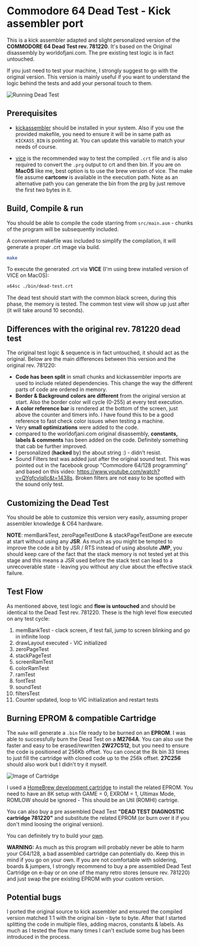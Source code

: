 # Commodore 64 Dead Test - Kick assembler port

This is a kick assembler adapted and slight personalized version of the **COMMODORE 64 Dead Test rev. 781220**.
It's based on the Original disassembly by worldofjani.com. The pre existing test logic is in fact untouched.

If you just need to test your machine, I strongly suggest to go with the original version. This version is mainly useful if you want to understand the logic behind the tests and add your personal touch to them.

![Running Dead Test](/images/IMG_20200329_152641.png)


## Prerequisites

- [kickassembler](http://theweb.dk/KickAssembler/Main.html#frontpage) should be installed in your system. Also if you use the provided makefile, you need to ensure it will be in same path as `KICKASS_BIN` is pointing at. You can update this variable to match your needs of course.

- [vice](https://vice-emu.sourceforge.io/) is the recommended way to test the compiled `.crt` file and is also required to convert the `.prg` output to crt and then bin. If you are on **MacOS** like me, best option is to use the brew version of vice. The make file assume **cartconv** is available in the execution path. Note as an alternative path you can generate the bin from the prg by just  remove the first two bytes in it.

## Build, Compile & run

You should be able to compile the code starring from `src/main.asm` - chunks of the program will be subsequently included.

A convenient makefile was included to simplify the compilation, it will generate a proper .crt image via build.

``` bash
make
```

To execute the generated .crt via **VICE** (I'm using brew installed version of VICE on MacOS):

``` bash
x64sc ./bin/dead-test.crt
```

The dead test should start with the common black screen, during this phase, the memory is tested. The common test view will show up just after (it will take around 10 seconds).

## Differences with the original rev. 781220 dead test

The original test logic & sequence is in fact untouched, it should act as the original. Below are the main differences between this version and the original rev. 781220:

- **Code has been split** in small chunks and kickassembler imports are used to include related dependencies. This change the way the different parts of code are ordered in memory.
- **Border & Background colors are different** from the original version at start. Also the border color will cycle (0-255) at every test execution.
- **A color reference bar** is rendered at the bottom of the screen, just above the counter and timers info. I have found this to be a good reference to fast check color issues when testing a machine.
- Very **small optimizations** were added to the code.
- compared to the worldofjani.com original disassembly, **constants, labels & comments** has been added on the code. Definitely something that cab  be further improved.
- I personalized (**hacked** by) the about string :) - didn't resist.
- Sound Filters test was added just after the original sound test. This was pointed out in the facebook group "Commodore 64/128 programming" and based on this video: https://www.youtube.com/watch?v=QYgfcvlqIlc&t=1438s. Broken filters are not easy to be spotted with the sound only test.

## Customizing the Dead Test

You should be able to customize this version very easily, assuming proper assembler knowledge & C64 hardware.

**NOTE**: memBankTest, zeroPageTestDone & stackPageTestDone are execute at start without using any **JSR**. As much as you might be tempted to improve the code a bit by JSR / RTS instead of using absolute **JMP**, you should keep care of the fact that the stack memory is not tested yet at this stage and this means a JSR used before the stack test can lead to a unrecoverable state - leaving you without any clue about the effective stack failure.

## Test Flow

As mentioned above, test logic and **flow is untouched** and should be identical to the Dead Test rev. 781220. These is the high level flow executed on any test cycle:

1. memBankTest - clack screen, if test fail, jump to screen blinking and go in infinite loop
2. drawLayout executed - VIC initialized
3. zeroPageTest
4. stackPageTest
5. screenRamTest
6. colorRamTest
7. ramTest
8. fontTest
9. soundTest
10. filtersTest
11. Counter updated, loop to VIC initialization and restart tests

## Burning EPROM & compatible Cartridge

The `make` will generate a `.bin` file ready to be burned on an **EPROM**. I was able to successfully burn the Dead Test on a **M2764A**. You can also use the faster and easy to be erased/rewritten **2W27C512**, but you need to ensure the code is positioned at 256Kb offset. You can concat the 8k bin 33 times to just fill the cartridge with cloned code up to the 256k offset. **27C256** should also work but I didn't try it myself.

![Image of Cartridge](/images/IMG_20200329_152721.png)

I used a [HomeBrew development cartridge](https://www.ebay.com/sch/i.html?_from=R40&_trksid=m570.l1313&_nkw=commodore+64+HomeBrew+DEVelopment+cartridge&_sacat=0) to install the related EPROM.
You need to have an 8K setup with GAME = 0, EXROM = 1, Ultimax Mode, ROMLOW should be ignored - This should be an Util (ROMHI) cartrige.

You can also buy a pre assembled Dead Test **"DEAD TEST DIAGNOSTIC cartridge 781220"** and substitute the related EPROM (or burn over it if you don't mind loosing the original version).

You can definitely try to build your [own](http://blog.worldofjani.com/?p=879).

**WARNING:** As much as this program will probably never be able to harm your C64/128, a bad assembled cartridge can potentially do. Keep this in mind if you go on your own. If you are not comfortable with soldering, boards & jumpers, I strongly recommend to buy a pre assembled Dead Test Cartridge on e-bay or on one of the many retro stores (ensure rev. 781220) and just swap the pre existing EPROM with your custom version.

## Potential bugs

I ported the original source to kick assembler and ensured the compiled version matched 1:1 with the original bin - byte to byte. After that I started splitting the code in multiple files, adding macros, constants & labels. As much as I tested the flow many times I can't exclude some bug has been introduced in the process.
